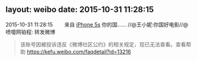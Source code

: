 layout: weibo
date: 2015-10-31 11:28:15
---
2015-10-31 11:28:15  &nbsp;&nbsp;&nbsp;&nbsp;&nbsp;&nbsp; 来自 <a href="sinaweibo://customweibosource" rel="nofollow">iPhone 5s</a>
你的国…… //@王小妮:你国好电影//@喷嚏网铂程: 转发微博
>  该账号因被投诉违反《微博社区公约》的相关规定，现已无法查看。查看帮助 https://kefu.weibo.com/faqdetail?id=13216
